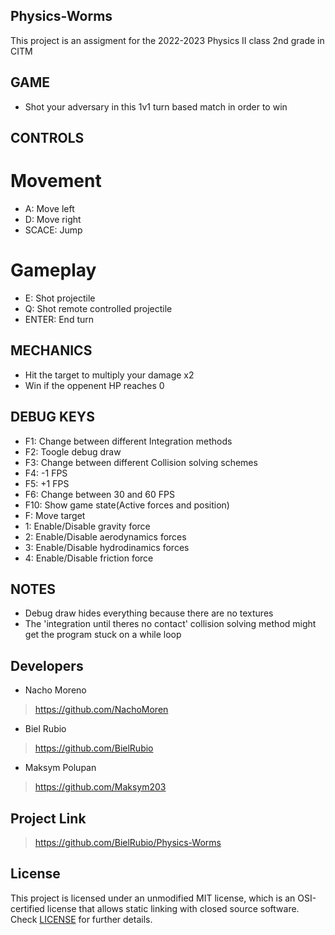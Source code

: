## Physics-Worms
This project is an assigment for the 2022-2023 Physics II class 2nd grade in CITM

## GAME
- Shot your adversary in this 1v1 turn based match in order to win

## CONTROLS
# Movement
- A: Move left
- D: Move right
- SCACE: Jump

# Gameplay
- E: Shot projectile
- Q: Shot remote controlled projectile
- ENTER: End turn

## MECHANICS
- Hit the target to multiply your damage x2
- Win if the oppenent HP reaches 0

## DEBUG KEYS
- F1: Change between different Integration methods
- F2: Toogle debug draw
- F3: Change between different Collision solving schemes
- F4: -1 FPS
- F5: +1 FPS
- F6: Change between 30 and 60 FPS
- F10: Show game state(Active forces and position)
- F: Move target
- 1: Enable/Disable gravity force
- 2: Enable/Disable aerodynamics forces
- 3: Enable/Disable hydrodinamics forces
- 4: Enable/Disable friction force

## NOTES
- Debug draw hides everything because there are no textures
- The 'integration until theres no contact' collision solving method might get the program stuck on a while loop

## Developers
- Nacho Moreno 
> https://github.com/NachoMoren
- Biel Rubio
> https://github.com/BielRubio
- Maksym Polupan 
> https://github.com/Maksym203

## Project Link
> https://github.com/BielRubio/Physics-Worms

## License
This project is licensed under an unmodified MIT license, which is an OSI-certified license that allows static linking with closed source software. Check [LICENSE](https://github.com/BielRubio/Physics-Pinball/blob/main/LICENSE) for further details.
